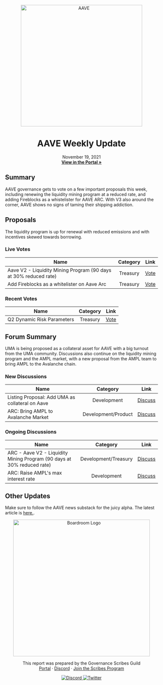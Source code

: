 <p align="center">
  <a href="http://app.boardroom.info/aave">
    <img src="https://pakimhostedimages.s3.amazonaws.com/0+DdTT4AumgM-dIVzz.jpg" alt="AAVE" width="400" />
  </a>
  <h1 align="center">AAVE Weekly Update</h1>
  <p align="center">
    November 19, 2021
  <br />
  <a href="http://app.boardroom.info/aave"><strong>View in the Portal »</strong></a>
  <br />
  </p>
</p>

## Summary

AAVE governance gets to vote on a few important proposals this week, including renewing the liquidity mining program at a reduced rate, and adding Fireblocks as a whistelister for AAVE ARC. With V3 also around the corner, AAVE shows no signs of taming their shipping addiction.

## Proposals

The liquidity program is up for renewal with reduced emissions and with incentives skewed towards borrowing. 

### Live Votes

| Name          | Category      | Link   |
| ------------- |:-------------:| :-----:|
| Aave V2 - Liquidity Mining Program (90 days at 30% reduced rate) | Treasury | [Vote](https://app.boardroom.info/aave/proposal/cHJvcG9zYWw6YWF2ZTpkZWZhdWx0OjQ3)
| Add Fireblocks as a whitelister on Aave Arc | Treasury | [Vote](https://app.boardroom.info/aave/proposal/cHJvcG9zYWw6YWF2ZTpkZWZhdWx0OjQ4)

### Recent Votes

| Name          | Category      | Link   |
| ------------- |:-------------:| :-----:|
| Q2 Dynamic Risk Parameters | Treasury | [Vote](https://app.boardroom.info/aave/proposal/cHJvcG9zYWw6YWF2ZTpkZWZhdWx0OjQ2)

## Forum Summary

UMA is being proposed as a collateral asset for AAVE with a big turnout from the UMA community. Discussions also continue on the liquidity mining program and the AMPL market, with a new proposal from the AMPL team to bring AMPL to the Avalanche chain.

### New Discussions

| Name          | Category      | Link   |
| ------------- |:-------------:| :-----:|
| Listing Proposal: Add UMA as collateral on Aave | Development | [Discuss](https://governance.aave.com/t/listing-proposal-add-uma-as-collateral-on-aave/6196)
| ARC: Bring AMPL to Avalanche Market | Development/Product | [Discuss](https://governance.aave.com/t/arc-bring-ampl-to-avalanche-market/6271)

### Ongoing Discussions

| Name          | Category      | Link   |
| ------------- |:-------------:| :-----:|
| ARC - Aave V2 - Liquidity Mining Program (90 days at 30% reduced rate) | Development/Treasury | [Discuss](https://governance.aave.com/t/arc-aave-v2-liquidity-mining-program-90-days-at-30-reduced-rate/5946)
| ARC: Raise AMPL's max interest rate | Development | [Discuss](https://governance.aave.com/t/arc-raise-ampls-max-interest-rate/5996)

## Other Updates

Make sure to follow the AAVE news substack for the juicy alpha. The latest article is [here.](https://aavenews.substack.com/p/aave-news-aave-is-multi-chain-new).

<p align="center">
  <a href="http://app.boardroom.info/">
    <img src="https://i.ibb.co/PFcchnQ/boardroom.png" alt="Boardroom Logo" width="450" />
  </a>
</p>

<p align="center">
	This report was prepared by the Governance Scribes Guild
  <br />
  <a href="http://boardroom.info/">Portal</a>
  ·
  <a href="https://discord.com/invite/tgrTFg9">Discord</a>
  ·
  <a href="https://boardroom.mirror.xyz/JHrN8nVy_J4C7Xzj37zoyPANg0ZnNszhWy9YOZHC0lM">Join the Scribes Program</a>
</p>

<p align="center">
  <a href="https://discord.gg/CEZ8WfuK8s">
    <img src="https://img.shields.io/badge/Discord-Join-7289da?style=for-the-badge&logo=discord&logoColor=white" alt="Discord" />
  </a>
  <a href="https://twitter.com/boardroom_info">
    <img src="https://img.shields.io/badge/Twitter-Follow-1da1f2?style=for-the-badge&logo=twitter&logoColor=white" alt="Twitter" />
  </a>
</p>
